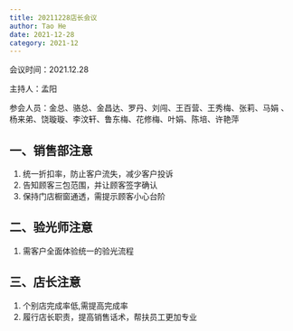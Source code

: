 ```yaml
---
title: 20211228店长会议
author: Tao He
date: 2021-12-28
category: 2021-12
---
```


会议时间：2021.12.28  

主持人：孟阳 

参会人员：金总、骆总、金昌达、罗丹、刘闯、王百营、王秀梅、张莉、马娟 、杨来弟、饶璇璇、李汶轩、鲁东梅、花修梅、叶娟、陈培、许艳萍


## 一、销售部注意
1. 统一折扣率，防止客户流失，减少客户投诉
2. 告知顾客三包范围，并让顾客签字确认
3. 保持门店橱窗通透，需提示顾客小心台阶

## 二、验光师注意
1. 需客户全面体验统一的验光流程

## 三、店长注意
1. 个别店完成率低,需提高完成率
2. 履行店长职责，提高销售话术，帮扶员工更加专业
